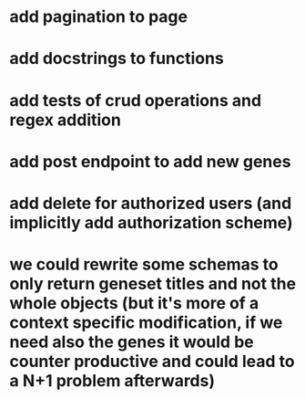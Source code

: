 # add pagination to page
# add docstrings to functions
# add tests of crud operations and regex addition
# add post endpoint to add new genes
# add delete for authorized users (and implicitly add authorization scheme)
# we could rewrite some schemas to only return geneset titles and not the whole objects (but it's more of a context specific modification, if we need also the genes it would be counter productive and could lead to a N+1 problem afterwards)